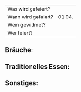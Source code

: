 
|                     |        |
| ------------------- | ------ |
| Was wird gefeiert?  |        |
| Wann wird gefeiert? | 01.04. |
| Wem gewidmet?       |        |
| Wer feiert?         |        |
## Bräuche:
## Traditionelles Essen:
## Sonstiges: